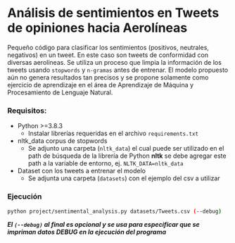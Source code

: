 # Análisis de sentimientos en Tweets de opiniones hacia Aerolíneas
Pequeño código para clasificar los sentimientos (positivos, neutrales, negativos) en un tweet. En este caso son tweets de conformidad con diversas aerolíneas. Se utiliza un proceso que limpia la información de los tweets usando `stopwords` y `n-gramas` antes de entrenar. El modelo propuesto aún no genera resultados tan precisos y se propone solamente como ejercicio de aprendizaje en el área de Aprendizaje de Máquina y Procesamiento de Lenguaje Natural.

### Requisitos:
- Python >=3.8.3
    - Instalar librerías requeridas en el archivo `requirements.txt`
- nltk_data corpus de stopwords
    - Se adjunto una carpeta (`nltk_data`) el cual puede ser utilizado en el path de búsqueda de la librería de Python **nltk** se debe agregar este path a la variable de entorno, ej. `NLTK_DATA=nltk_data`
- Dataset con los tweets a entrenar el modelo
    - Se adjunta una carpeta (`datasets`) con el ejemplo del csv a utilizar

### Ejecución
``` bash
python project/sentimental_analysis.py datasets/Tweets.csv (--debug)
```
_**El `(--debug)` al final es opcional y se usa para especificar que se impriman datos **DEBUG** en la ejecución del programa**_
